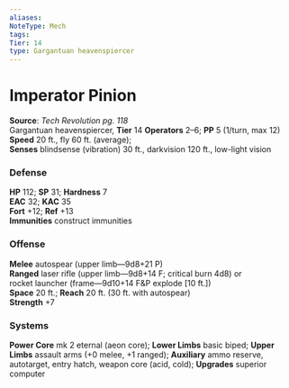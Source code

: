 ```yaml
---
aliases: 
NoteType: Mech
tags: 
Tier: 14
type: Gargantuan heavenspiercer
---
```


# Imperator Pinion

**Source**:  _Tech Revolution pg. 118_  
Gargantuan heavenspiercer, **Tier** 14 
**Operators** 2–6; **PP** 5 (1/turn, max 12)  
**Speed** 20 ft., fly 60 ft. (average);  
**Senses** blindsense (vibration) 30 ft., darkvision 120 ft., low-light vision

### Defense

**HP** 112; **SP** 31; **Hardness** 7  
**EAC** 32; **KAC** 35  
**Fort** +12; **Ref** +13  
**Immunities** construct immunities

### Offense

**Melee** autospear (upper limb—9d8+21 P)  
**Ranged** laser rifle (upper limb—9d8+14 F; critical burn 4d8) or  
rocket launcher (frame—9d10+14 F&P explode \[10 ft.\])  
**Space** 20 ft.; **Reach** 20 ft. (30 ft. with autospear)  
**Strength** +7

### Systems

**Power Core** mk 2 eternal (aeon core); **Lower Limbs** basic biped; **Upper Limbs** assault arms (+0 melee, +1 ranged); **Auxiliary** ammo reserve, autotarget, entry hatch, weapon core (acid, cold); **Upgrades** superior computer
